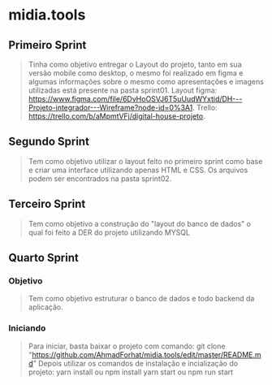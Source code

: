 # midia.tools
## Primeiro Sprint
>Tinha como objetivo entregar o Layout do projeto, tanto em sua versão mobile como desktop, o mesmo foi realizado em figma e algumas informações sobre o mesmo como apresentações e imagens utilizadas está presente na pasta sprint01.
>Layout figma: https://www.figma.com/file/6DvHoOSVJ6T5uUudWYxtid/DH---Projeto-integrador---Wireframe?node-id=0%3A1.
>Trello: https://trello.com/b/aMpmtVFj/digital-house-projeto.
## Segundo Sprint
>Tem como objetivo utilizar o layout feito no primeiro sprint como base e criar uma interface utilizando apenas HTML e CSS. Os arquivos podem ser encontrados na pasta sprint02.
## Terceiro Sprint
>Tem como objetivo a construção do "layout do banco de dados" o qual foi feito a DER do projeto utilizando MYSQL
## Quarto Sprint
### Objetivo
>Tem como objetivo estruturar o banco de dados e todo backend da aplicação.
### Iniciando
>Para iniciar, basta baixar o projeto com comando:
>git clone "https://github.com/AhmadForhat/midia.tools/edit/master/README.md"
>Depois utilizar os comandos de instalação e incialização do projeto:
>yarn install ou npm install
>yarn start ou npm run start
